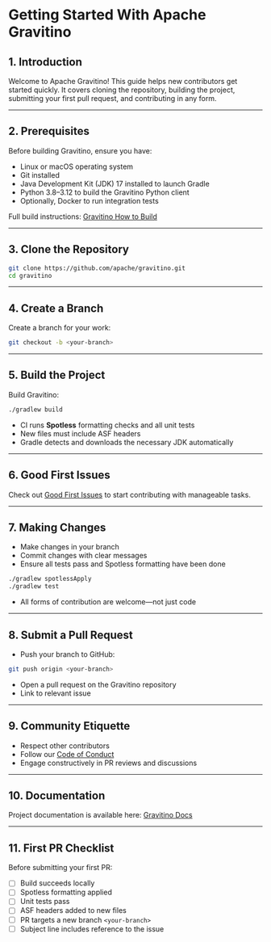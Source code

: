 # Getting Started With Apache Gravitino

## 1. Introduction

Welcome to Apache Gravitino! This guide helps new contributors get started quickly. It covers cloning the repository, building the project, submitting your first pull request, and contributing in any form.

---

## 2. Prerequisites

Before building Gravitino, ensure you have:

- Linux or macOS operating system
- Git installed
- Java Development Kit (JDK) 17 installed to launch Gradle
- Python 3.8–3.12 to build the Gravitino Python client
- Optionally, Docker to run integration tests

Full build instructions: [Gravitino How to Build](https://gravitino.apache.org/docs/how-to-build/)

---

## 3. Clone the Repository

```bash
git clone https://github.com/apache/gravitino.git
cd gravitino
```

---

## 4. Create a Branch

Create a branch for your work:

```bash
git checkout -b <your-branch>
```

---

## 5. Build the Project

Build Gravitino:

```bash
./gradlew build
```

- CI runs **Spotless** formatting checks and all unit tests
- New files must include ASF headers
- Gradle detects and downloads the necessary JDK automatically

---

## 6. Good First Issues

Check out [Good First Issues](http://github.com/apache/gravitino/contribute) to start contributing with manageable tasks.

---

## 7. Making Changes

- Make changes in your branch
- Commit changes with clear messages
- Ensure all tests pass and Spotless formatting have been done

```bash
./gradlew spotlessApply
./gradlew test
```

- All forms of contribution are welcome—not just code

---

## 8. Submit a Pull Request

- Push your branch to GitHub:

```bash
git push origin <your-branch>
```

- Open a pull request on the Gravitino repository
- Link to relevant issue

---

## 9. Community Etiquette

- Respect other contributors
- Follow our [Code of Conduct](https://github.com/apache/gravitino/blob/main/CODE_OF_CONDUCT.md)
- Engage constructively in PR reviews and discussions

---

## 10. Documentation

Project documentation is available here: [Gravitino Docs](https://gravitino.apache.org/docs)  

---

## 11. First PR Checklist

Before submitting your first PR:

- [ ] Build succeeds locally
- [ ] Spotless formatting applied
- [ ] Unit tests pass
- [ ] ASF headers added to new files
- [ ] PR targets a new branch `<your-branch>`
- [ ] Subject line includes reference to the issue
